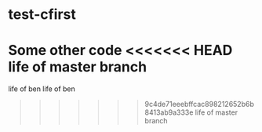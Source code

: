 # test-cfirst
Some other code
<<<<<<< HEAD
life of master branch
=======
life of ben
life of ben
>>>>>>> 9c4de71eeebffcac898212652b6b8413ab9a333e
life of master branch
